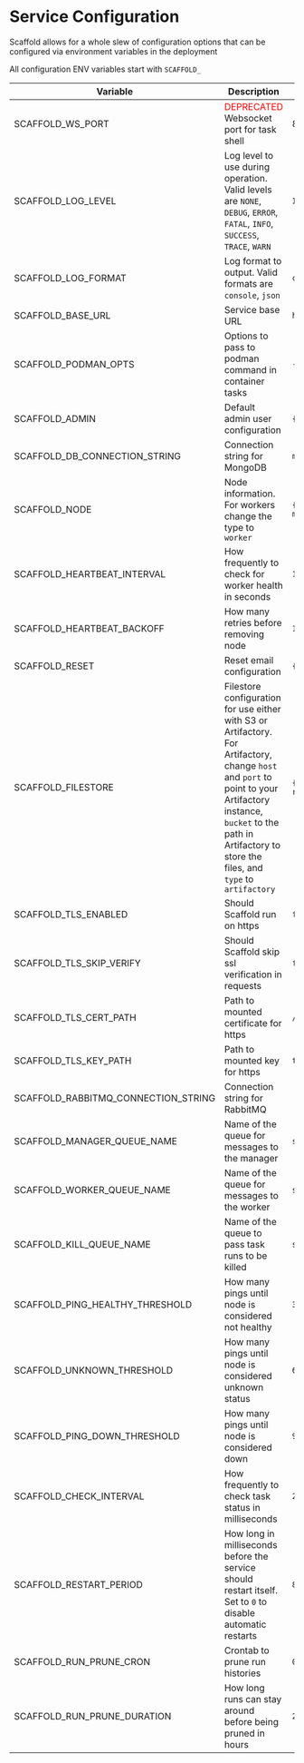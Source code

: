 # Service Configuration

Scaffold allows for a whole slew of configuration options that can be configured via environment variables in the deployment

All configuration ENV variables start with `SCAFFOLD_`

| Variable | Description | Default |
|---|---|---|
| SCAFFOLD_WS_PORT | <span style="color:red">DEPRECATED</span> Websocket port for task shell | 8080 |
| SCAFFOLD_LOG_LEVEL | Log level to use during operation. Valid levels are `NONE`, `DEBUG`, `ERROR`, `FATAL`, `INFO`, `SUCCESS`, `TRACE`, `WARN` | `INFO` |
| SCAFFOLD_LOG_FORMAT | Log format to output. Valid formats are `console`, `json` | `console` |
| SCAFFOLD_BASE_URL | Service base URL | `http://localhost:2997` |
| SCAFFOLD_PODMAN_OPTS | Options to pass to podman command in container tasks | `--security-opt label=disabled --network=host` |
| SCAFFOLD_ADMIN | Default admin user configuration | `{"username":"admin","password":"admin"}` |
| SCAFFOLD_DB_CONNECTION_STRING | Connection string for MongoDB | `mongodb://MyCoolMongoDBUsername:MyCoolMongoDBPassword@mongodb:27017/scaffold` |
| SCAFFOLD_NODE | Node information. For workers change the type to `worker` | `{"type":"manager","manager_host":"scaffold-manager","manager_port":2997,"manager_protocol":"http","join_key":"MyCoolJoinKey12345","primary_key":"MyCoolPrimaryKey12345"}` |
| SCAFFOLD_HEARTBEAT_INTERVAL | How frequently to check for worker health in seconds | `1000` |
| SCAFFOLD_HEARTBEAT_BACKOFF | How many retries before removing node | `10` |
| SCAFFOLD_RESET | Reset email configuration | `{"email":"","password":"","host":"smtp.gmail.com","port":587}` |
| SCAFFOLD_FILESTORE | Filestore configuration for use either with S3 or Artifactory. For Artifactory, change `host` and `port` to point to your Artifactory instance, `bucket` to the path in Artifactory to store the files, and `type` to `artifactory` | `{"access_key":"MyCoolMinIOAccessKey","secret_key":"MyCoolMinIOSecretKey","host":"minio","port":9000,"bucket":"scaffold","region":"default-region","protocol":"http","type":"s3"}` |
| SCAFFOLD_TLS_ENABLED | Should Scaffold run on https | `false` |
| SCAFFOLD_TLS_SKIP_VERIFY | Should Scaffold skip ssl verification in requests | `false` |
| SCAFFOLD_TLS_CERT_PATH | Path to mounted certificate for https | `/tmp/certs/cert.crt` |
| SCAFFOLD_TLS_KEY_PATH | Path to mounted key for https | `tmp/certs/cert.key` |
| SCAFFOLD_RABBITMQ_CONNECTION_STRING | Connection string for RabbitMQ | |
| SCAFFOLD_MANAGER_QUEUE_NAME | Name of the queue for messages to the manager | `scaffold_manager` |
| SCAFFOLD_WORKER_QUEUE_NAME | Name of the queue for messages to the worker | `scaffold_worker` |
| SCAFFOLD_KILL_QUEUE_NAME | Name of the queue to pass task runs to be killed | `scaffold_kill` |
| SCAFFOLD_PING_HEALTHY_THRESHOLD | How many pings until node is considered not healthy | `3` |
| SCAFFOLD_UNKNOWN_THRESHOLD | How many pings until node is considered unknown status | `6` |
| SCAFFOLD_PING_DOWN_THRESHOLD | How many pings until node is considered down | `9` |
| SCAFFOLD_CHECK_INTERVAL | How frequently to check task status in milliseconds | `2000` |
| SCAFFOLD_RESTART_PERIOD | How long in milliseconds before the service should restart itself. Set to `0` to disable automatic restarts | `86400` |
| SCAFFOLD_RUN_PRUNE_CRON | Crontab to prune run histories | `0 0 * * * *` |
| SCAFFOLD_RUN_PRUNE_DURATION | How long runs can stay around before being pruned in hours | `24` |
